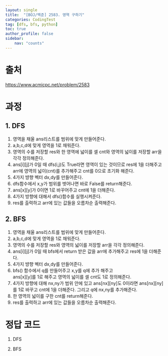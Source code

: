 ```yaml
---
layout: single
title:  "[BOJ/백준] 2583. 영역 구하기"
categories: CodingTest
tag: [dfs, bfs, python]
toc: true
author_profile: false
sidebar:
    nav: "counts"
---
```


# 출처
<https://www.acmicpc.net/problem/2583>



  
  
# 과정
## 1. DFS
1. 영역을 채울 ans리스트를 범위에 맞게 만들어준다.
2. a,b,c,d에 맞게 영역을 1로 채워준다.
3. 영역의 수를 저장할 res와 한 영역에 넓이를 셀 cnt와 
영역의 넓이를 저장할 arr을 각각 정의해준다.
4. ans[i][j]가 0일 때 dfs(i,j)도 True라면 영역이 있는 것이므로 res에 1을 더해주고 arr에 영역의 넓이(cnt)를 추가해주고 cnt를 0으로 초기화 해준다.
5. 4가지 뱡향 벡터 dx,dy를 만들어준다.
6. dfs함수에서 x,y가 범위를 벗어나면 바로 False를 return해준다.
7. ans[x][y]가 0이면 1로 바꾸어주고 cnt에 1을 더해준다.
8. 4가지 방향에 대해서 dfs()함수를 실행시켜준다.
9. res를 출력하고 arr에 있는 값들을 오름차순 출력해준다.
  

## 2. BFS
1. 영역을 채울 ans리스트를 범위에 맞게 만들어준다.
2. a,b,c,d에 맞게 영역을 1로 채워준다.
3. 영역의 수를 저장할 res와 
영역의 넓이를 저장할 arr을 각각 정의해준다.
4. ans[i][j]가 0일 때 bfs에서 return 받은 값을 arr에 추가해주고 res에 1을 더해준다.
5. 4가지 뱡향 벡터 dx,dy를 만들어준다.
6. bfs() 함수에서 q를 만들어주고 x,y를 q에 추가 해주고  
ans[x][y]를 1로 해주고 영역의 넓이를 셀 cnt도 1로 정의해준다.
7. 4가지 방향에 대해 nx,ny가 범위 안에 있고 ans[nx][ny]도 0이라면 ans[nx][ny]를 1로 바꾸고 cnt에 1을 더해준다.
그리고 q에 nx,ny를 추가해준다.
8. 한 영역의 넓이를 구한 cnt를 return해준다.
9. res를 출력하고 arr에 있는 값들을 오름차순 출력해준다.




# 정답 코드
1. DFS
<script src="https://gist.github.com/kghees/5fda456d865d59901c20e52f087e80bd.js"></script>
  
    
2. BFS
<script src="https://gist.github.com/kghees/eacccfd37a9e7d78ca8b165b6ab103fa.js"></script>
  
    




